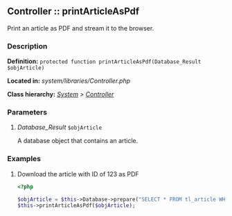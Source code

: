 
Controller :: printArticleAsPdf
-------------------------------------------

Print an article as PDF and stream it to the browser.


### Description ###

**Definition:** `protected function printArticleAsPdf(Database_Result $objArticle)`

**Located in:** *system/libraries/Controller.php*

**Class hierarchy:** *[System](../System.md) > [Controller](../Controller.md)*


### Parameters ###

1. *Database_Result* `$objArticle`

	A database object that contains an article.


### Examples ###

1. Download the article with ID of 123 as PDF

	```php
	<?php

	$objArticle = $this->Database->prepare("SELECT * FROM tl_article WHERE id=?")->limit(1)->execute(123);
	$this->printArticleAsPdf($objArticle);
	```

